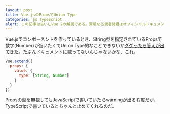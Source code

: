 ```yaml
---
layout: post
title: Vue.jsのPropsでUnion Type
categories: js TypeScript
alert: この記事は古いしVue 2の解説である。賢明なる読者諸君はオフィシャルドキュメントを参照しよう。コードレビューで怒られても知らんぞ！！
---
```


Vue.jsでコンポーネントを作っているとき、String型を指定されているPropsで数字(Number)が扱いたくてUnion Type的なことできないか[ググったら答えが出てきた](https://forum.vuejs.org/t/vue-component-property-types-are-union-types-possible/10300)。たぶんドキュメントに載ってないんじゃないかな、これ。

```js
Vue.extend({
  props: {
    value: {
      type: [String, Number]
    }
  }
})
```

Propsの型を無視してもJavaScriptで書いていたらwarningが出る程度だが、TypeScriptで書いているとちゃんと止めてくれるのだ。

